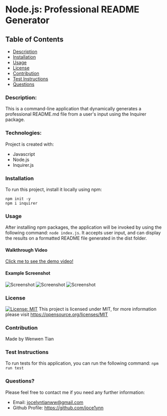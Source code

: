 # Node.js: Professional README Generator

## Table of Contents
- [Description](#description)
- [Installation](#installation)
- [Usage](#usage)
- [License](#license)
- [Contribution](#contribution)
- [Test Instructions](#test-instructions)
- [Questions](#questions)

### Description:
This is a command-line application that dynamically generates a professional README.md file from a user's input using the Inquirer package.

### Technologies:
Project is created with:
- Javascript
- Node.js
- Inquirer.js

### Installation
To run this project, install it locally using npm:
```
npm init -y
npm i inquirer
```

### Usage
After installing npm packages, the application will be invoked by using the following command: ```node index.js```.
It accepts user input, and can display the results on a formatted README file generated in the dist folder.

#### Walkthrough Video
[Click me to see the demo video!](https://www.awesomescreenshot.com/video/7015399?key=3428a892b1ac4c806df108fb1bf83f03)

#### Example Screenshot
![Screenshot](/assets/images/ET-1.png)
![Screenshot](/assets/images/ET-2.png)
![Screenshot](/assets/images/ET-3.png)

### License
[![License: MIT](https://img.shields.io/badge/License-MIT-yellow.svg)](https://opensource.org/licenses/MIT)
This project is licensed under MIT, for more information please visit https://opensource.org/licenses/MIT

### Contribution
Made by Wenwen Tian

### Test Instructions
To run tests for this application, you can run the following command:
`npm run test`

### Questions?
Please feel free to contact me if you need any further information:
- Email: jocelyntianww@gmail.com
- Github Profile: https://github.com/joce1ynn
